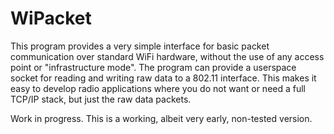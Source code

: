 WiPacket
=========

This program provides a very simple interface for basic packet communication over standard WiFi hardware, without the use of any access point or "infrastructure mode". The program can provide a userspace socket for reading and writing raw data to a 802.11 interface. This makes it easy to develop radio applications where you do not want or need a full TCP/IP stack, but just the raw data packets.

Work in progress. This is a working, albeit very early, non-tested version.